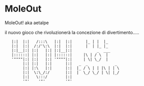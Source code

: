﻿MoleOut
=======

MoleOut! aka aetalpe

il nuovo gioco che rivoluzionerà la concezione di divertimento.....


       |:|  |:|   /:::\   |:|  |:|      |_ | |  |_
       |:|  |:|  /:/'\:\  |:|  |:|      |  | |_ |_
       |:|__|:| |:|   |:| |:|__|:|           _  ___
       |::::::| |:|   |:| |::::::|     |\ | / \  |
       '""""|:| |:|   |:| '""""|:|     | \| \_/  |
            |:| |:|   |:|      |:|   _  _            _
            |:| |:\   |:|      |:|  |_ / \ | | |\ | | \
            |:|  \:\_/:/       |:|  |  \_/ \_/ | \| |_/
            |:|   \:::/        |:|
            '"'    '"'         '"'
